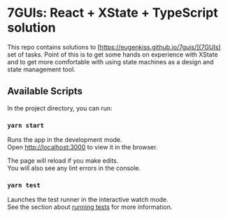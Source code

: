 # 7GUIs: React + XState + TypeScript solution

This repo contains solutions to [https://eugenkiss.github.io/7guis/](7GUIs) set of tasks. Point of this is to get some hands on experience with XState and to get more comfortable with using state machines as a design and state management tool.

## Available Scripts

In the project directory, you can run:

### `yarn start`

Runs the app in the development mode.<br />
Open [http://localhost:3000](http://localhost:3000) to view it in the browser.

The page will reload if you make edits.<br />
You will also see any lint errors in the console.

### `yarn test`

Launches the test runner in the interactive watch mode.<br />
See the section about [running tests](https://facebook.github.io/create-react-app/docs/running-tests) for more information.
